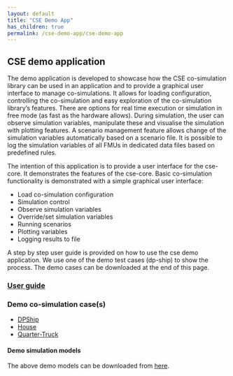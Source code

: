```yaml
---
layout: default
title: "CSE Demo App"
has_children: true
permalink: /cse-demo-app/cse-demo-app
---
```


## CSE demo application

The demo application is developed to showcase how the CSE co-simulation library can be used in an application and to provide a graphical user interface to manage co-simulations. It allows for loading configuration, controlling the co-simulation and easy exploration of the co-simulation library’s features. There are options for real time execution or simulation in free mode (as fast as the hardware allows). During simulation, the user can observe simulation variables, manipulate these and visualise the simulation with plotting features. 
A scenario management feature allows change of the simulation variables automatically based on a scenario file. It is possible to log the simulation variables of all FMUs in dedicated data files based on predefined rules.


The intention of this application is to provide a user interface for the cse-core. It demonstrates the features of the cse-core. Basic
co-simulation functionality is demonstrated with a simple graphical user interface:
- Load co-simulation configuration
- Simulation control
- Observe simulation variables
- Override/set simulation variables
- Running scenarios
- Plotting variables
- Logging results to file

A step by step user guide is provided on how to use the cse demo application.
We use one of the demo test cases (dp-ship) to show the process. The demo cases can be downloaded at the end of this page.

### [User guide](./user-guide)



### Demo co-simulation case(s)

- [DPShip](./DPShip)
- [House](./House)
- [Quarter-Truck](./Quarter-Truck)

#### Demo simulation models
The above demo models can be downloaded from [here](https://github.com/open-simulation-platform/cse-demos).